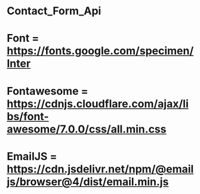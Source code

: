 # Contact_Form_Api

# Font = https://fonts.google.com/specimen/Inter

# Fontawesome = https://cdnjs.cloudflare.com/ajax/libs/font-awesome/7.0.0/css/all.min.css

# EmailJS = https://cdn.jsdelivr.net/npm/@emailjs/browser@4/dist/email.min.js

